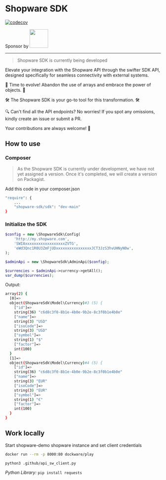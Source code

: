 # Shopware SDK

[![codecov](https://codecov.io/gh/shopware-sdk/sdk/branch/main/graph/badge.svg)](https://codecov.io/gh/shopware-sdk/sdk)

Sponsor by <a href="https://www.valantic.com/cx"><img src="https://www.valantic.com/wp-content/themes/valantic/img/logo-valantic.svg" style="margin:0 0 0 0" width="60px"/></a>

---

> Shopware SDK is currently being developed



Elevate your integration with the Shopware API through the swifter SDK API, designed specifically for seamless connectivity with external systems.

🔄 Time to evolve! Abandon the use of arrays and embrace the power of objects. 🔄

🛠️ The Shopware SDK is your go-to tool for this transformation. 🛠️

🔍 Can't find all the API endpoints? No worries! If you spot any omissions, kindly create an issue or submit a PR. 

Your contributions are always welcome! 🤗

## How to use

### Composer

> As the Shopware SDK is currently under development, we have not yet assigned a version. Once it's completed, we will create a version on Packagist.

Add this code in your composer.json
```bash
"require": {
    ...
    "shopware-sdk/sdk": "dev-main"
}
```

### Initialize the SDK

```php
$config = new \ShopwareSdk\Config(
    'http://my.shopware.com',
    'SWIAxxxxxxxxxxxxxxxxxxZVTG',
    'eWd3Qnc1R0U3ZmFjUDxxxxxxxxxxxxxxxxJCT3JzS3hvUHNyN0w',
);

$adminApi = new \ShopwareSdk\AdminApi($config);

$currencies = $adminApi->currency->getAll();
var_dump($currencies);
```

Output:
```bash
array(2) {
  [0]=>
  object(ShopwareSdk\Model\Currency)#3 (5) {
    ["id"]=>
    string(36) "c6d8c3f0-8b1e-4b0e-9b2e-8c3f0b1e4b0e"
    ["name"]=>
    string(3) "USD"
    ["isoCode"]=>
    string(3) "USD"
    ["symbol"]=>
    string(1) "$"
    ["factor"]=>
    int(100)
  }
  [1]=>
  object(ShopwareSdk\Model\Currency)#4 (5) {
    ["id"]=>
    string(36) "c6d8c3f0-8b1e-4b0e-9b2e-8c3f0b1e4b0e"
    ["name"]=>
    string(3) "EUR"
    ["isoCode"]=>
    string(3) "EUR"
    ["symbol"]=>
    string(1) "€"
    ["factor"]=>
    int(100)
  }
}
``` 


## Work locally

Start shopware-demo shopware instance and set client credentials

```bash
docker run --rm -p 8000:80 dockware/play

python3 .github/api_sw_client.py
```

_Python Library:_ `pip install requests`



